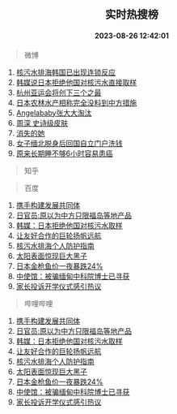 <div align="center"><h2>实时热搜榜</h2><h4>2023-08-26 12:42:01</h4></div>

> 微博  

1. [核污水排海韩国已出现连锁反应](https://s.weibo.com/weibo?q=%23%E6%A0%B8%E6%B1%A1%E6%B0%B4%E6%8E%92%E6%B5%B7%E9%9F%A9%E5%9B%BD%E5%B7%B2%E5%87%BA%E7%8E%B0%E8%BF%9E%E9%94%81%E5%8F%8D%E5%BA%94%23&t=31&band_rank=1&Refer=top)<br />
2. [韩媒说日本拒绝他国对核污水直接取样](https://s.weibo.com/weibo?q=%23%E9%9F%A9%E5%AA%92%E8%AF%B4%E6%97%A5%E6%9C%AC%E6%8B%92%E7%BB%9D%E4%BB%96%E5%9B%BD%E5%AF%B9%E6%A0%B8%E6%B1%A1%E6%B0%B4%E7%9B%B4%E6%8E%A5%E5%8F%96%E6%A0%B7%23&t=31&band_rank=2&Refer=top)<br />
3. [杭州亚运会将创下三个之最](https://s.weibo.com/weibo?q=%23%E6%9D%AD%E5%B7%9E%E4%BA%9A%E8%BF%90%E4%BC%9A%E5%B0%86%E5%88%9B%E4%B8%8B%E4%B8%89%E4%B8%AA%E4%B9%8B%E6%9C%80%23&t=31&band_rank=3&Refer=top)<br />
4. [日本农林水产相称完全没料到中方措施](https://s.weibo.com/weibo?q=%23%E6%97%A5%E6%9C%AC%E5%86%9C%E6%9E%97%E6%B0%B4%E4%BA%A7%E7%9B%B8%E7%A7%B0%E5%AE%8C%E5%85%A8%E6%B2%A1%E6%96%99%E5%88%B0%E4%B8%AD%E6%96%B9%E6%8E%AA%E6%96%BD%23&t=31&band_rank=4&Refer=top)<br />
5. [Angelababy张大大淘汰](https://s.weibo.com/weibo?q=%23Angelababy%E5%BC%A0%E5%A4%A7%E5%A4%A7%E6%B7%98%E6%B1%B0%23&t=31&band_rank=5&Refer=top)<br />
6. [周深 史诗级皮肤](https://s.weibo.com/weibo?q=%E5%91%A8%E6%B7%B1%20%E5%8F%B2%E8%AF%97%E7%BA%A7%E7%9A%AE%E8%82%A4&t=31&band_rank=6&Refer=top)<br />
7. [消失的她](https://s.weibo.com/weibo?q=%E6%B6%88%E5%A4%B1%E7%9A%84%E5%A5%B9&t=31&band_rank=7&Refer=top)<br />
8. [女子缅北脱身后回国自立门户洗钱](https://s.weibo.com/weibo?q=%23%E5%A5%B3%E5%AD%90%E7%BC%85%E5%8C%97%E8%84%B1%E8%BA%AB%E5%90%8E%E5%9B%9E%E5%9B%BD%E8%87%AA%E7%AB%8B%E9%97%A8%E6%88%B7%E6%B4%97%E9%92%B1%23&t=31&band_rank=8&Refer=top)<br />
9. [原来长期睡不够6小时容易患癌](https://s.weibo.com/weibo?q=%23%E5%8E%9F%E6%9D%A5%E9%95%BF%E6%9C%9F%E7%9D%A1%E4%B8%8D%E5%A4%9F6%E5%B0%8F%E6%97%B6%E5%AE%B9%E6%98%93%E6%82%A3%E7%99%8C%23&t=31&band_rank=9&Refer=top)<br />

> 知乎  


> 百度  

1. [携手构建发展共同体](https://www.baidu.com/s?wd=%E6%90%BA%E6%89%8B%E6%9E%84%E5%BB%BA%E5%8F%91%E5%B1%95%E5%85%B1%E5%90%8C%E4%BD%93&sa=fyb_news&rsv_dl=fyb_news)<br />
2. [日官员:原以为中方只限福岛等地产品](https://www.baidu.com/s?wd=%E6%97%A5%E5%AE%98%E5%91%98%3A%E5%8E%9F%E4%BB%A5%E4%B8%BA%E4%B8%AD%E6%96%B9%E5%8F%AA%E9%99%90%E7%A6%8F%E5%B2%9B%E7%AD%89%E5%9C%B0%E4%BA%A7%E5%93%81&sa=fyb_news&rsv_dl=fyb_news)<br />
3. [韩媒：日本拒绝他国对核污水取样](https://www.baidu.com/s?wd=%E9%9F%A9%E5%AA%92%EF%BC%9A%E6%97%A5%E6%9C%AC%E6%8B%92%E7%BB%9D%E4%BB%96%E5%9B%BD%E5%AF%B9%E6%A0%B8%E6%B1%A1%E6%B0%B4%E5%8F%96%E6%A0%B7&sa=fyb_news&rsv_dl=fyb_news)<br />
4. [让友好合作的巨轮扬帆远航](https://www.baidu.com/s?wd=%E8%AE%A9%E5%8F%8B%E5%A5%BD%E5%90%88%E4%BD%9C%E7%9A%84%E5%B7%A8%E8%BD%AE%E6%89%AC%E5%B8%86%E8%BF%9C%E8%88%AA&sa=fyb_news&rsv_dl=fyb_news)<br />
5. [核污水排海个人防护指南](https://www.baidu.com/s?wd=%E6%A0%B8%E6%B1%A1%E6%B0%B4%E6%8E%92%E6%B5%B7%E4%B8%AA%E4%BA%BA%E9%98%B2%E6%8A%A4%E6%8C%87%E5%8D%97&sa=fyb_news&rsv_dl=fyb_news)<br />
6. [太阳表面惊现巨大黑子](https://www.baidu.com/s?wd=%E5%A4%AA%E9%98%B3%E8%A1%A8%E9%9D%A2%E6%83%8A%E7%8E%B0%E5%B7%A8%E5%A4%A7%E9%BB%91%E5%AD%90&sa=fyb_news&rsv_dl=fyb_news)<br />
7. [日本金枪鱼价一夜暴跌24%](https://www.baidu.com/s?wd=%E6%97%A5%E6%9C%AC%E9%87%91%E6%9E%AA%E9%B1%BC%E4%BB%B7%E4%B8%80%E5%A4%9C%E6%9A%B4%E8%B7%8C24%25&sa=fyb_news&rsv_dl=fyb_news)<br />
8. [中使馆：被骗缅甸中科院博士已寻获](https://www.baidu.com/s?wd=%E4%B8%AD%E4%BD%BF%E9%A6%86%EF%BC%9A%E8%A2%AB%E9%AA%97%E7%BC%85%E7%94%B8%E4%B8%AD%E7%A7%91%E9%99%A2%E5%8D%9A%E5%A3%AB%E5%B7%B2%E5%AF%BB%E8%8E%B7&sa=fyb_news&rsv_dl=fyb_news)<br />
9. [家长投诉开学仪式感引热议](https://www.baidu.com/s?wd=%E5%AE%B6%E9%95%BF%E6%8A%95%E8%AF%89%E5%BC%80%E5%AD%A6%E4%BB%AA%E5%BC%8F%E6%84%9F%E5%BC%95%E7%83%AD%E8%AE%AE&sa=fyb_news&rsv_dl=fyb_news)<br />

> 哔哩哔哩  

1. [携手构建发展共同体](https://www.baidu.com/s?wd=%E6%90%BA%E6%89%8B%E6%9E%84%E5%BB%BA%E5%8F%91%E5%B1%95%E5%85%B1%E5%90%8C%E4%BD%93&sa=fyb_news&rsv_dl=fyb_news)<br />
2. [日官员:原以为中方只限福岛等地产品](https://www.baidu.com/s?wd=%E6%97%A5%E5%AE%98%E5%91%98%3A%E5%8E%9F%E4%BB%A5%E4%B8%BA%E4%B8%AD%E6%96%B9%E5%8F%AA%E9%99%90%E7%A6%8F%E5%B2%9B%E7%AD%89%E5%9C%B0%E4%BA%A7%E5%93%81&sa=fyb_news&rsv_dl=fyb_news)<br />
3. [韩媒：日本拒绝他国对核污水取样](https://www.baidu.com/s?wd=%E9%9F%A9%E5%AA%92%EF%BC%9A%E6%97%A5%E6%9C%AC%E6%8B%92%E7%BB%9D%E4%BB%96%E5%9B%BD%E5%AF%B9%E6%A0%B8%E6%B1%A1%E6%B0%B4%E5%8F%96%E6%A0%B7&sa=fyb_news&rsv_dl=fyb_news)<br />
4. [让友好合作的巨轮扬帆远航](https://www.baidu.com/s?wd=%E8%AE%A9%E5%8F%8B%E5%A5%BD%E5%90%88%E4%BD%9C%E7%9A%84%E5%B7%A8%E8%BD%AE%E6%89%AC%E5%B8%86%E8%BF%9C%E8%88%AA&sa=fyb_news&rsv_dl=fyb_news)<br />
5. [核污水排海个人防护指南](https://www.baidu.com/s?wd=%E6%A0%B8%E6%B1%A1%E6%B0%B4%E6%8E%92%E6%B5%B7%E4%B8%AA%E4%BA%BA%E9%98%B2%E6%8A%A4%E6%8C%87%E5%8D%97&sa=fyb_news&rsv_dl=fyb_news)<br />
6. [太阳表面惊现巨大黑子](https://www.baidu.com/s?wd=%E5%A4%AA%E9%98%B3%E8%A1%A8%E9%9D%A2%E6%83%8A%E7%8E%B0%E5%B7%A8%E5%A4%A7%E9%BB%91%E5%AD%90&sa=fyb_news&rsv_dl=fyb_news)<br />
7. [日本金枪鱼价一夜暴跌24%](https://www.baidu.com/s?wd=%E6%97%A5%E6%9C%AC%E9%87%91%E6%9E%AA%E9%B1%BC%E4%BB%B7%E4%B8%80%E5%A4%9C%E6%9A%B4%E8%B7%8C24%25&sa=fyb_news&rsv_dl=fyb_news)<br />
8. [中使馆：被骗缅甸中科院博士已寻获](https://www.baidu.com/s?wd=%E4%B8%AD%E4%BD%BF%E9%A6%86%EF%BC%9A%E8%A2%AB%E9%AA%97%E7%BC%85%E7%94%B8%E4%B8%AD%E7%A7%91%E9%99%A2%E5%8D%9A%E5%A3%AB%E5%B7%B2%E5%AF%BB%E8%8E%B7&sa=fyb_news&rsv_dl=fyb_news)<br />
9. [家长投诉开学仪式感引热议](https://www.baidu.com/s?wd=%E5%AE%B6%E9%95%BF%E6%8A%95%E8%AF%89%E5%BC%80%E5%AD%A6%E4%BB%AA%E5%BC%8F%E6%84%9F%E5%BC%95%E7%83%AD%E8%AE%AE&sa=fyb_news&rsv_dl=fyb_news)<br />
